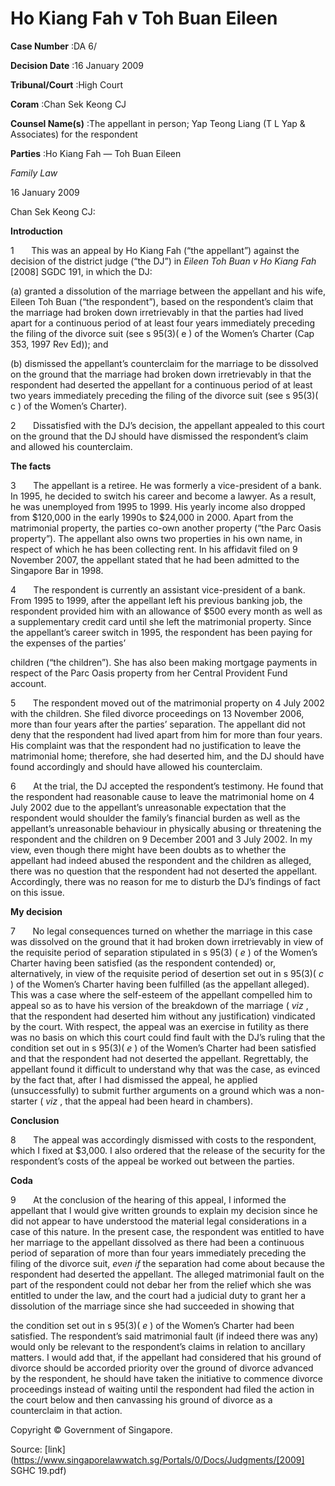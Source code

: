 # Ho Kiang Fah v Toh Buan Eileen 



**Case Number** :DA 6/ 

**Decision Date** :16 January 2009 

**Tribunal/Court** :High Court 

**Coram** :Chan Sek Keong CJ 

**Counsel Name(s)** :The appellant in person; Yap Teong Liang (T L Yap & Associates) for the respondent 

**Parties** :Ho Kiang Fah — Toh Buan Eileen 

_Family Law_ 

16 January 2009 

Chan Sek Keong CJ: 

**Introduction** 

1       This was an appeal by Ho Kiang Fah (“the appellant”) against the decision of the district judge (“the DJ”) in _Eileen Toh Buan v Ho Kiang Fah_ <span class="citation">[2008] SGDC 191</span>, in which the DJ: 

 (a) granted a dissolution of the marriage between the appellant and his wife, Eileen Toh Buan (“the respondent”), based on the respondent’s claim that the marriage had broken down irretrievably in that the parties had lived apart for a continuous period of at least four years immediately preceding the filing of the divorce suit (see s 95(3)( e ) of the Women’s Charter (Cap 353, 1997 Rev Ed)); and 

 (b) dismissed the appellant’s counterclaim for the marriage to be dissolved on the ground that the marriage had broken down irretrievably in that the respondent had deserted the appellant for a continuous period of at least two years immediately preceding the filing of the divorce suit (see s 95(3)( c ) of the Women’s Charter). 

2       Dissatisfied with the DJ’s decision, the appellant appealed to this court on the ground that the DJ should have dismissed the respondent’s claim and allowed his counterclaim. 

**The facts** 

3       The appellant is a retiree. He was formerly a vice-president of a bank. In 1995, he decided to switch his career and become a lawyer. As a result, he was unemployed from 1995 to 1999. His yearly income also dropped from $120,000 in the early 1990s to $24,000 in 2000. Apart from the matrimonial property, the parties co-own another property (“the Parc Oasis property”). The appellant also owns two properties in his own name, in respect of which he has been collecting rent. In his affidavit filed on 9 November 2007, the appellant stated that he had been admitted to the Singapore Bar in 1998. 

4       The respondent is currently an assistant vice-president of a bank. From 1995 to 1999, after the appellant left his previous banking job, the respondent provided him with an allowance of $500 every month as well as a supplementary credit card until she left the matrimonial property. Since the appellant’s career switch in 1995, the respondent has been paying for the expenses of the parties’ 


children (“the children”). She has also been making mortgage payments in respect of the Parc Oasis property from her Central Provident Fund account. 

5       The respondent moved out of the matrimonial property on 4 July 2002 with the children. She filed divorce proceedings on 13 November 2006, more than four years after the parties’ separation. The appellant did not deny that the respondent had lived apart from him for more than four years. His complaint was that the respondent had no justification to leave the matrimonial home; therefore, she had deserted him, and the DJ should have found accordingly and should have allowed his counterclaim. 

6       At the trial, the DJ accepted the respondent’s testimony. He found that the respondent had reasonable cause to leave the matrimonial home on 4 July 2002 due to the appellant’s unreasonable expectation that the respondent would shoulder the family’s financial burden as well as the appellant’s unreasonable behaviour in physically abusing or threatening the respondent and the children on 9 December 2001 and 3 July 2002. In my view, even though there might have been doubts as to whether the appellant had indeed abused the respondent and the children as alleged, there was no question that the respondent had not deserted the appellant. Accordingly, there was no reason for me to disturb the DJ’s findings of fact on this issue. 

**My decision** 

7       No legal consequences turned on whether the marriage in this case was dissolved on the ground that it had broken down irretrievably in view of the requisite period of separation stipulated in s 95(3) ( _e_ ) of the Women’s Charter having been satisfied (as the respondent contended) or, alternatively, in view of the requisite period of desertion set out in s 95(3)( _c_ ) of the Women’s Charter having been fulfilled (as the appellant alleged). This was a case where the self-esteem of the appellant compelled him to appeal so as to have his version of the breakdown of the marriage ( _viz_ , that the respondent had deserted him without any justification) vindicated by the court. With respect, the appeal was an exercise in futility as there was no basis on which this court could find fault with the DJ’s ruling that the condition set out in s 95(3)( _e_ ) of the Women’s Charter had been satisfied and that the respondent had not deserted the appellant. Regrettably, the appellant found it difficult to understand why that was the case, as evinced by the fact that, after I had dismissed the appeal, he applied (unsuccessfully) to submit further arguments on a ground which was a non-starter ( _viz_ , that the appeal had been heard in chambers). 

**Conclusion** 

8       The appeal was accordingly dismissed with costs to the respondent, which I fixed at $3,000. I also ordered that the release of the security for the respondent’s costs of the appeal be worked out between the parties. 

**Coda** 

9       At the conclusion of the hearing of this appeal, I informed the appellant that I would give written grounds to explain my decision since he did not appear to have understood the material legal considerations in a case of this nature. In the present case, the respondent was entitled to have her marriage to the appellant dissolved as there had been a continuous period of separation of more than four years immediately preceding the filing of the divorce suit, _even if_ the separation had come about because the respondent had deserted the appellant. The alleged matrimonial fault on the part of the respondent could not debar her from the relief which she was entitled to under the law, and the court had a judicial duty to grant her a dissolution of the marriage since she had succeeded in showing that 


the condition set out in s 95(3)( _e_ ) of the Women’s Charter had been satisfied. The respondent’s said matrimonial fault (if indeed there was any) would only be relevant to the respondent’s claims in relation to ancillary matters. I would add that, if the appellant had considered that his ground of divorce should be accorded priority over the ground of divorce advanced by the respondent, he should have taken the initiative to commence divorce proceedings instead of waiting until the respondent had filed the action in the court below and then canvassing his ground of divorce as a counterclaim in that action. 

 Copyright © Government of Singapore. 


Source: [link](https://www.singaporelawwatch.sg/Portals/0/Docs/Judgments/[2009] SGHC 19.pdf)
